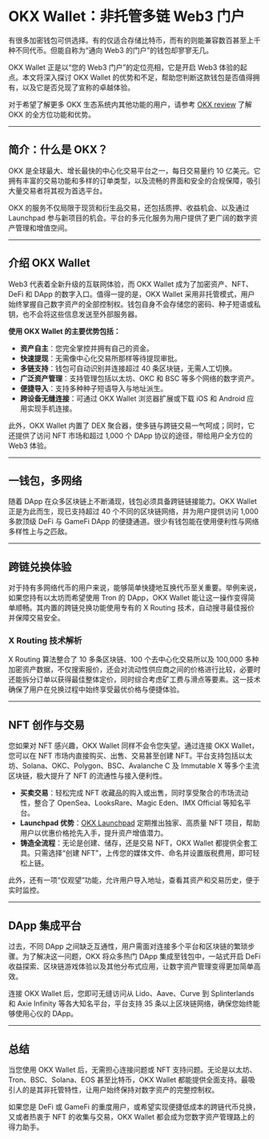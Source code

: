 # OKX Wallet：非托管多链 Web3 门户

有很多加密钱包可供选择。有的仅适合存储比特币，而有的则能兼容数百甚至上千种不同代币。但能自称为“通向 Web3 的门户”的钱包却寥寥无几。

OKX Wallet 正是以“您的 Web3 门户”的定位亮相，它是开启 Web3 体验的起点。本文将深入探讨 OKX Wallet 的优势和不足，帮助您判断这款钱包是否值得拥有，以及它是否兑现了宣称的卓越体验。

对于希望了解更多 OKX 生态系统内其他功能的用户，请参考 [OKX review](https://bit.ly/OKXe) 了解 OKX 的全方位功能和优势。

---

## 简介：什么是 OKX？

OKX 是全球最大、增长最快的中心化交易平台之一，每日交易量约 10 亿美元。它拥有丰富的交易功能和多样的订单类型，以及流畅的界面和安全的合规保障，吸引大量交易者将其视为首选平台。

OKX 的服务不仅局限于现货和衍生品交易，还包括质押、收益机会、以及通过 Launchpad 参与新项目的机会。平台的多元化服务为用户提供了更广阔的数字资产管理和增值空间。

---

## 介绍 OKX Wallet

Web3 代表着全新升级的互联网体验，而 OKX Wallet 成为了加密资产、NFT、DeFi 和 DApp 的数字入口。值得一提的是，OKX Wallet 采用非托管模式，用户始终掌握自己数字资产的全部控制权。钱包自身不会存储您的密码、种子短语或私钥，也不会将这些信息发送至外部服务器。

**使用 OKX Wallet 的主要优势包括：**

- **资产自主**：您完全掌控并拥有自己的资金。  
- **快速提现**：无需像中心化交易所那样等待提现审批。  
- **多链支持**：钱包可自动识别并连接超过 40 条区块链，无需人工切换。  
- **广泛资产管理**：支持管理包括以太坊、OKC 和 BSC 等多个网络的数字资产。  
- **便捷导入**：支持多种种子短语导入与地址派生。
- **跨设备无缝连接**：可通过 OKX Wallet 浏览器扩展或下载 iOS 和 Android 应用实现手机连接。

此外，OKX Wallet 内置了 DEX 聚合器，使多链与跨链交易一气呵成；同时，它还提供了访问 NFT 市场和超过 1,000 个 DApp 协议的途径，带给用户全方位的 Web3 体验。

---

## 一钱包，多网络

随着 DApp 在众多区块链上不断涌现，钱包必须具备跨链链接能力。OKX Wallet 正是为此而生，现已支持超过 40 个不同的区块链网络，并为用户提供访问 1,000 多款顶级 DeFi 与 GameFi DApp 的便捷通道。很少有钱包能在使用便利性与网络多样性上与之匹敌。

---

## 跨链兑换体验

对于持有多网络代币的用户来说，能够简单快捷地互换代币至关重要。举例来说，如果您持有以太坊而希望使用 Tron 的 DApp，OKX Wallet 能让这一操作变得简单顺畅。其内置的跨链兑换功能使用专有的 X Routing 技术，自动搜寻最佳报价并保障交易安全。

### X Routing 技术解析

X Routing 算法整合了 10 多条区块链、100 个去中心化交易所以及 100,000 多种加密资产数据，不仅搜索报价，还会对流动性供应商之间的价格进行比较，必要时还能拆分订单以获得最佳整体定价，同时综合考虑矿工费与滑点等要素。这一技术确保了用户在兑换过程中始终享受最优价格与便捷体验。

---

## NFT 创作与交易

您如果对 NFT 感兴趣，OKX Wallet 同样不会令您失望。通过连接 OKX Wallet，您可以在 NFT 市场内直接购买、出售、交易甚至创建 NFT。平台支持包括以太坊、Solana、OKC、Polygon、BSC、Avalanche C 及 Immutable X 等多个主流区块链，极大提升了 NFT 的流通性与接入便利性。

- **买卖交易**：轻松完成 NFT 收藏品的购入或出售，同时享受聚合的市场流动性，整合了 OpenSea、LooksRare、Magic Eden、IMX Official 等知名平台。  
- **Launchpad 优势**：[OKX Launchpad](https://bit.ly/OKXe) 定期推出独家、高质量 NFT 项目，帮助用户以优惠价格抢先入手，提升资产增值潜力。  
- **铸造全流程**：无论是创建、储存，还是交易 NFT，OKX Wallet 都提供全套工具。只需选择“创建 NFT”，上传您的媒体文件、命名并设置版税费用，即可轻松上链。

此外，还有一项“仅观望”功能，允许用户导入地址，查看其资产和交易历史，便于实时监控。

---

## DApp 集成平台

过去，不同 DApp 之间缺乏互通性，用户需面对连接多个平台和区块链的繁琐步骤。为了解决这一问题，OKX 将众多热门 DApp 集成至钱包中，一站式开启 DeFi 收益探索、区块链游戏体验以及其他分布式应用，让数字资产管理变得更加简单高效。

连接 OKX Wallet 后，您即可无缝访问从 Lido、Aave、Curve 到 Splinterlands 和 Axie Infinity 等各大知名平台，平台支持 35 条以上区块链网络，确保您始终能够使用心仪的 DApp。

---

## 总结

当您使用 OKX Wallet 后，无需担心连接问题或 NFT 支持问题。无论是以太坊、Tron、BSC、Solana、EOS 甚至比特币，OKX Wallet 都能提供全面支持。最吸引人的是其非托管特性，让用户始终保持对数字资产的完整控制权。

如果您是 DeFi 或 GameFi 的重度用户，或希望实现便捷低成本的跨链代币兑换，又或者热衷于 NFT 的收集与交易，OKX Wallet 都会成为您数字资产管理路上的得力助手。